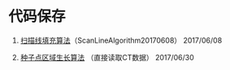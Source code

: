 # 代码保存

1. [扫描线填充算法](https://github.com/jinfeijie/ImageProcessingAlgorithm/tree/master/ScanLineAlgorithm20170608)（ScanLineAlgorithm20170608） 2017/06/08

2. [种子点区域生长算法](https://github.com/jinfeijie/ImageProcessingAlgorithm/tree/master/DCMRegionGrow)  （直接读取CT数据） 2017/06/30


